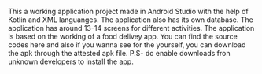 This a working application project made in Android Studio with the help of Kotlin and XML languanges.
The application also has its own database.
The application has around 13-14 screens for different activities.
The application is based on the working of a food delivey app.
You can find the source codes here and also if you wanna see for the yourself, you can download the apk through the attested apk file.
P.S- do enable downloads fron unknown developers to install  the app.
